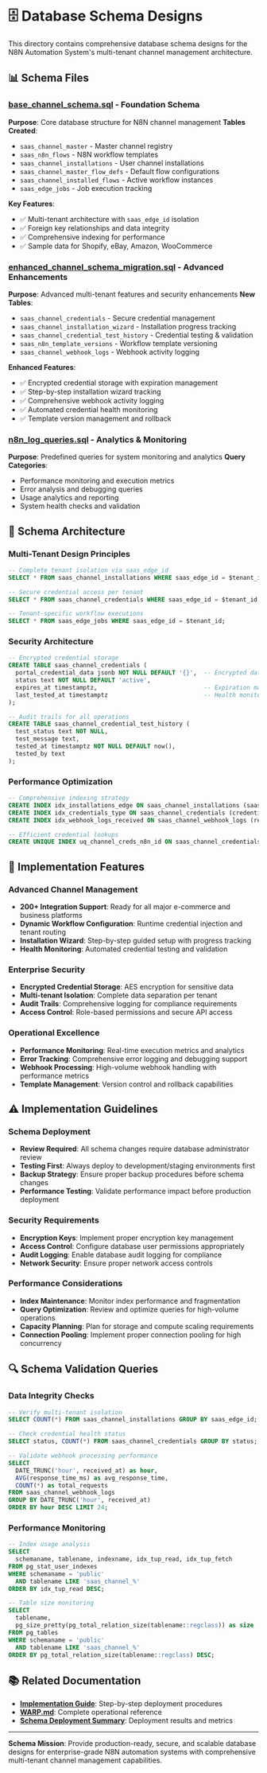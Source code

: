 # 🗄️ Database Schema Designs

This directory contains comprehensive database schema designs for the N8N Automation System's multi-tenant channel management architecture.

## 📊 Schema Files

### **[base_channel_schema.sql](base_channel_schema.sql)** - Foundation Schema
**Purpose**: Core database structure for N8N channel management
**Tables Created**:
- `saas_channel_master` - Master channel registry
- `saas_n8n_flows` - N8N workflow templates  
- `saas_channel_installations` - User channel installations
- `saas_channel_master_flow_defs` - Default flow configurations
- `saas_channel_installed_flows` - Active workflow instances
- `saas_edge_jobs` - Job execution tracking

**Key Features**:
- ✅ Multi-tenant architecture with `saas_edge_id` isolation
- ✅ Foreign key relationships and data integrity
- ✅ Comprehensive indexing for performance
- ✅ Sample data for Shopify, eBay, Amazon, WooCommerce

### **[enhanced_channel_schema_migration.sql](enhanced_channel_schema_migration.sql)** - Advanced Enhancements
**Purpose**: Advanced multi-tenant features and security enhancements
**New Tables**:
- `saas_channel_credentials` - Secure credential management
- `saas_channel_installation_wizard` - Installation progress tracking
- `saas_channel_credential_test_history` - Credential testing & validation
- `saas_n8n_template_versions` - Workflow template versioning
- `saas_channel_webhook_logs` - Webhook activity logging

**Enhanced Features**:
- ✅ Encrypted credential storage with expiration management
- ✅ Step-by-step installation wizard tracking
- ✅ Comprehensive webhook activity logging
- ✅ Automated credential health monitoring
- ✅ Template version management and rollback

### **[n8n_log_queries.sql](n8n_log_queries.sql)** - Analytics & Monitoring
**Purpose**: Predefined queries for system monitoring and analytics
**Query Categories**:
- Performance monitoring and execution metrics
- Error analysis and debugging queries
- Usage analytics and reporting
- System health checks and validation

## 🎯 Schema Architecture

### **Multi-Tenant Design Principles**
```sql
-- Complete tenant isolation via saas_edge_id
SELECT * FROM saas_channel_installations WHERE saas_edge_id = $tenant_id;

-- Secure credential access per tenant
SELECT * FROM saas_channel_credentials WHERE saas_edge_id = $tenant_id;

-- Tenant-specific workflow executions
SELECT * FROM saas_edge_jobs WHERE saas_edge_id = $tenant_id;
```

### **Security Architecture**
```sql
-- Encrypted credential storage
CREATE TABLE saas_channel_credentials (
  portal_credential_data jsonb NOT NULL DEFAULT '{}',  -- Encrypted data
  status text NOT NULL DEFAULT 'active',
  expires_at timestamptz,                              -- Expiration management
  last_tested_at timestamptz                           -- Health monitoring
);

-- Audit trails for all operations
CREATE TABLE saas_channel_credential_test_history (
  test_status text NOT NULL,
  test_message text,
  tested_at timestamptz NOT NULL DEFAULT now(),
  tested_by text
);
```

### **Performance Optimization**
```sql
-- Comprehensive indexing strategy
CREATE INDEX idx_installations_edge ON saas_channel_installations (saas_edge_id);
CREATE INDEX idx_credentials_type ON saas_channel_credentials (credential_type);
CREATE INDEX idx_webhook_logs_received ON saas_channel_webhook_logs (received_at);

-- Efficient credential lookups
CREATE UNIQUE INDEX uq_channel_creds_n8n_id ON saas_channel_credentials (n8n_credential_id);
```

## 🚀 Implementation Features

### **Advanced Channel Management**
- **200+ Integration Support**: Ready for all major e-commerce and business platforms
- **Dynamic Workflow Configuration**: Runtime credential injection and tenant routing
- **Installation Wizard**: Step-by-step guided setup with progress tracking
- **Health Monitoring**: Automated credential testing and validation

### **Enterprise Security**
- **Encrypted Credential Storage**: AES encryption for sensitive data
- **Multi-tenant Isolation**: Complete data separation per tenant
- **Audit Trails**: Comprehensive logging for compliance requirements
- **Access Control**: Role-based permissions and secure API access

### **Operational Excellence**
- **Performance Monitoring**: Real-time execution metrics and analytics
- **Error Tracking**: Comprehensive error logging and debugging support
- **Webhook Processing**: High-volume webhook handling with performance metrics
- **Template Management**: Version control and rollback capabilities

## ⚠️ Implementation Guidelines

### **Schema Deployment**
- **Review Required**: All schema changes require database administrator review
- **Testing First**: Always deploy to development/staging environments first
- **Backup Strategy**: Ensure proper backup procedures before schema changes
- **Performance Testing**: Validate performance impact before production deployment

### **Security Requirements**
- **Encryption Keys**: Implement proper encryption key management
- **Access Control**: Configure database user permissions appropriately
- **Audit Logging**: Enable database audit logging for compliance
- **Network Security**: Ensure proper network access controls

### **Performance Considerations**
- **Index Maintenance**: Monitor index performance and fragmentation
- **Query Optimization**: Review and optimize queries for high-volume operations
- **Capacity Planning**: Plan for storage and compute scaling requirements
- **Connection Pooling**: Implement proper connection pooling for high concurrency

## 🔍 Schema Validation Queries

### **Data Integrity Checks**
```sql
-- Verify multi-tenant isolation
SELECT COUNT(*) FROM saas_channel_installations GROUP BY saas_edge_id;

-- Check credential health status
SELECT status, COUNT(*) FROM saas_channel_credentials GROUP BY status;

-- Validate webhook processing performance
SELECT 
  DATE_TRUNC('hour', received_at) as hour,
  AVG(response_time_ms) as avg_response_time,
  COUNT(*) as total_requests
FROM saas_channel_webhook_logs 
GROUP BY DATE_TRUNC('hour', received_at)
ORDER BY hour DESC LIMIT 24;
```

### **Performance Monitoring**
```sql
-- Index usage analysis
SELECT 
  schemaname, tablename, indexname, idx_tup_read, idx_tup_fetch
FROM pg_stat_user_indexes 
WHERE schemaname = 'public' 
  AND tablename LIKE 'saas_channel_%'
ORDER BY idx_tup_read DESC;

-- Table size monitoring
SELECT 
  tablename,
  pg_size_pretty(pg_total_relation_size(tablename::regclass)) as size
FROM pg_tables 
WHERE schemaname = 'public' 
  AND tablename LIKE 'saas_channel_%'
ORDER BY pg_total_relation_size(tablename::regclass) DESC;
```

## 📚 Related Documentation

- **[Implementation Guide](../docs/IMPLEMENTATION_GUIDE.md)**: Step-by-step deployment procedures
- **[WARP.md](../docs/WARP.md)**: Complete operational reference
- **[Schema Deployment Summary](../docs/schema_deployment_summary.md)**: Deployment results and metrics

---

**Schema Mission**: Provide production-ready, secure, and scalable database designs for enterprise-grade N8N automation systems with comprehensive multi-tenant channel management capabilities.
